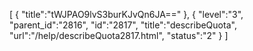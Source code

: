 [
	{
		"title":"tWJPAO9lvS3burKJvQn6JA=="
	},
	{
		"level":"3",
		"parent_id":"2816",
		"id":"2817",
		"title":"describeQuota",
		"url":"/help/describeQuota2817.html",
		"status":"2"
	}
]